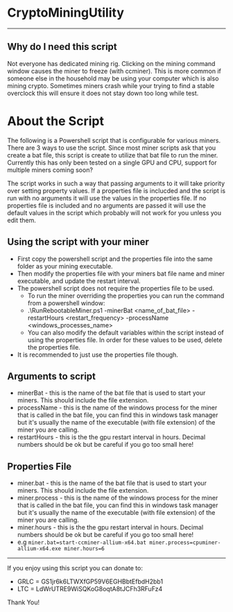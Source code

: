# CryptoMiningUtility
 
- - - -

## Why do I need this script ##
Not everyone has dedicated mining rig.  Clicking on the mining command window causes the miner to freeze (with ccminer).  This is more common if someone else in the household may be using your computer which is also mining crypto.  Sometimes miners crash while your trying to find a stable overclock this will ensure it does not stay down too long while test.  

# About the Script #
The following is a Powershell script that is configurable for various miners.  There are 3 ways to use the script.  Since most miner scripts ask that you create a bat file, this script is create to utilize that bat file to run the miner.  Currently this has only been tested on a single GPU and CPU, support for multiple miners coming soon?

The script works in such a way that passing arguments to it will take priority over setting property values.  If a properties file is inclucded and the script is run with no arguments it will use the values in the properties file.  If no properties file is included and no arguments are passed it will use the default values in the script which probably will not work for you unless you edit them.

## Using the script with your miner ##
* First copy the powershell script and the properties file into the same folder as your mining executable.
* Then modify the properties file with your miners bat file name and miner executable, and update the restart interval.
* The powershell script does not require the properties file to be used.  
  * To run the miner overriding the properties you can run the command from a powershell window:
  * .\RunRebootableMiner.ps1 -minerBat <name_of_bat_file> -restartHours <restart_frequency> -processName <windows_processes_name>
  * You can also modify the default variables within the script instead of using the properties file.  In order for these values to be used, delete the properties file.
* It is recommended to just use the properties file though.

## Arguments to script ##
* minerBat - this is the name of the bat file that is used to start your miners.  This should include the file extension.
* processName - this is the name of the windows process for the miner that is called in the bat file, you can find this in windows  task manager but it's usually the name of the executable (with file extension) of the miner you are calling.
* restartHours - this is the the gpu restart interval in hours.  Decimal numbers should be ok but be careful if you go too small here!

## Properties File ##
* miner.bat - this is the name of the bat file that is used to start your miners.  This should include the file extension.
* miner.process - this is the name of the windows process for the miner that is called in the bat file, you can find this in windows  task manager but it's usually the name of the executable (with file extension) of the miner you are calling.
* miner.hours - this is the the gpu restart interval in hours.  Decimal numbers should be ok but be careful if you go too small here!
* e.g ```miner.bat=start-ccminer-allium-x64.bat
miner.process=cpuminer-allium-x64.exe
miner.hours=6```
- - - -

If you enjoy using this script you can donate to:
* GRLC = GS1jr6k6LTWXfGP59V6EGHBbtEfbdH2bb1
* LTC = LdWrUTRE9WiSQKoG8oqtA8tJCFh3RFuFz4

Thank You!
